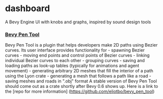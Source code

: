 # dashboard
A Bevy Engine UI with knobs and graphs, inspired by sound design tools

### [Bevy Pen Tool](https://github.com/eliotbo/bevy_pen_tool)

Bevy Pen Tool is a plugin that helps developers make 2D paths using 
Bezier curves. Its user interface provides functionality for 
    - spawning Bezier curves
    - moving end points and control points of Bezier curves
    - linking individual Bezier curves to each other 
    - grouping curves
    - saving and loading paths as look-up tables (typically for animations and agent movement) 
    - generating arbitrary 2D meshes that fill the interior of a path using the Lyon crate
    - generating a mesh that follows a path like a road 
    - saving meshes and roads in ".obj" format
A stable version of Bevy Pen Tool should come out as a crate shortly after Bevy 0.6 shows up.
Here is a link to the [repo for more information] (https://github.com/eliotbo/bevy_pen_tool)

